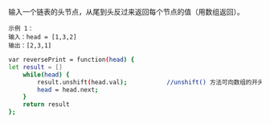 输入一个链表的头节点，从尾到头反过来返回每个节点的值（用数组返回）。

```
示例 1：
输入：head = [1,3,2]
输出：[2,3,1]
```

```bash
var reversePrint = function(head) {
let result = []
    while(head) {
        result.unshift(head.val);           //unshift() 方法可向数组的开头添加一个或更多元素，并返回新的长度。
        head = head.next;
    }
    return result
};
```

